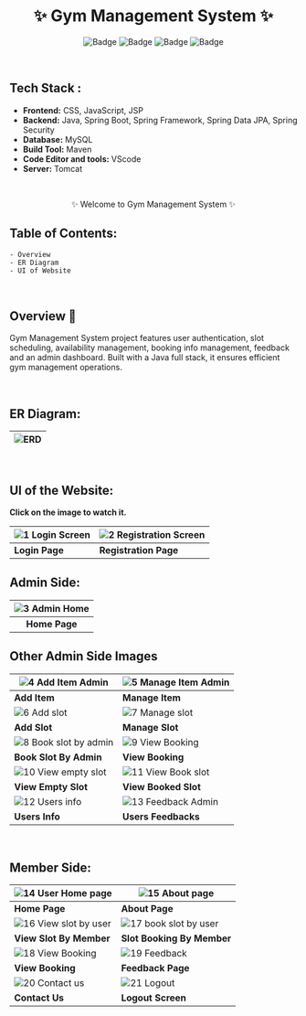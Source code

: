 <h1 align="center">
       ✨  Gym Management System  ✨
</h1>

<div align="center">

![Badge](https://img.shields.io/badge/Tech_Stack-Java-red) ![Badge](https://img.shields.io/badge/JSP-blue) ![Badge](https://img.shields.io/badge/CSS-orange)
 ![Badge](https://img.shields.io/badge/-JS%20-blue)
</div>

<br/>

## Tech Stack : 

- **Frontend:** CSS, JavaScript, JSP
- **Backend:** Java, Spring Boot, Spring Framework, Spring Data JPA, Spring Security
- **Database:** MySQL 
- **Build Tool:** Maven
- **Code Editor and tools:** VScode
- **Server:** Tomcat

 <br />

   <p align="center">
    ✨ Welcome to Gym Management System ✨ <br />
 
</p>

   
## Table of Contents:

    - Overview
    - ER Diagram
    - UI of Website

 <br />


## Overview 🔨

Gym Management System project features user authentication, slot scheduling, availability management, booking info management, feedback and an admin dashboard. Built with a Java full stack, it ensures efficient gym management operations.

  <br />

  ## ER Diagram:
  
| ![ERD](https://github.com/user-attachments/assets/e4c990b8-5549-4627-ab04-c2c0e6527cf4) |
|-|

  </br>

## UI of the Website:
  **Click on the image to watch it.**

| ![1 Login Screen](https://github.com/user-attachments/assets/9c20d89c-1638-4c56-a76b-1df2c2c80f8c) | ![2 Registration Screen](https://github.com/user-attachments/assets/56f32b2e-a3b5-4303-8f2b-ba26b74a2922) |
|-|-|
| **Login Page** | **Registration Page** | 

## Admin Side:
| ![3 Admin Home](https://github.com/user-attachments/assets/32bf6759-3325-4313-8640-f8074a1656be) |
|:-:|
| **Home Page** | 
## Other Admin Side Images
| ![4 Add Item Admin](https://github.com/user-attachments/assets/773546f2-291a-4167-9965-9300cae3b849) | ![5 Manage Item Admin](https://github.com/user-attachments/assets/2778c5ee-c1db-40d5-a265-e36c4ef92cda) |
|-|-|
| **Add Item** | **Manage Item** | 
| ![6 Add slot](https://github.com/user-attachments/assets/e4d4ac3b-bd1e-42f7-a9d8-6be54ec9e995) | ![7 Manage slot](https://github.com/user-attachments/assets/5420c0be-be8e-4a83-853c-18ce61d11ba6) |
| **Add Slot** | **Manage Slot** | 
| ![8 Book slot by admin](https://github.com/user-attachments/assets/a4eabc81-bfe4-48d6-8dc6-e97ed0d1b112) | ![9 View Booking](https://github.com/user-attachments/assets/604efcec-1fe1-4f2e-a7b9-62464f6f272a) |
| **Book Slot By Admin** | **View Booking** | 
| ![10 View empty slot](https://github.com/user-attachments/assets/19df916c-663b-4dd8-a223-9ae4834d79de) | ![11 View Book slot](https://github.com/user-attachments/assets/a990819b-3804-4bd6-8c9e-207e20125a9f) |
| **View Empty Slot** | **View Booked Slot** | 
| ![12 Users info](https://github.com/user-attachments/assets/b455e3b9-683f-4ad7-91fc-bff7d5034f54) | ![13 Feedback Admin](https://github.com/user-attachments/assets/a3bf8dba-7a50-47af-8bbb-7a706f65d721) |
| **Users Info** | **Users Feedbacks** | 
<br/>

## Member Side:
| ![14 User Home page](https://github.com/user-attachments/assets/478446f4-3d2b-4211-958e-02cc4c8a8c7a) | ![15 About page](https://github.com/user-attachments/assets/ead9bfab-2ad2-4bec-bf2d-2b5057cc62b9) |
|-|-|
| **Home Page** | **About Page** | 
| ![16 View slot by user](https://github.com/user-attachments/assets/8fcca3e6-780a-4a85-a685-1d36924b20ca) | ![17 book slot by user](https://github.com/user-attachments/assets/b965f56c-e2a9-411d-afbe-396af7ca7a05) |
| **View Slot By Member** | **Slot Booking By Member** |
| ![18 View Booking](https://github.com/user-attachments/assets/4888f849-c40f-4e37-8de2-331c4bc32931) | ![19 Feedback](https://github.com/user-attachments/assets/dcaf57d7-704b-463f-b007-49f5163ade1e) |
| **View Booking** | **Feedback Page** |
|![20 Contact us](https://github.com/user-attachments/assets/2a30055d-4b21-4716-a7f3-3203681309af) | ![21 Logout](https://github.com/user-attachments/assets/c1935896-6303-4328-89a5-ec597e72d64f) |
| **Contact Us** | **Logout Screen** |
<br/>
